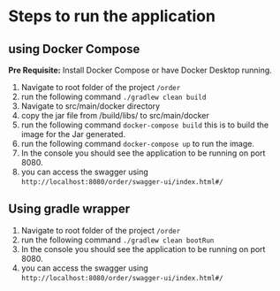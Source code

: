 # Steps to run the application 


## using Docker Compose
 
 **Pre Requisite:** 
  Install Docker Compose or have Docker Desktop running.


1. Navigate to root folder of the project `/order`
2. run the following command `./gradlew clean build`
3. Navigate to src/main/docker directory
4. copy the jar file from /build/libs/ to src/main/docker
5. run the following command `docker-compose build` this is to build the image for the Jar generated.
6. run the following command `docker-compose up` to run the image.
7. In the console you should see the application to be running on port 8080.
8. you can access the swagger using `http://localhost:8080/order/swagger-ui/index.html#/`


## Using gradle wrapper

1. Navigate to root folder of the project `/order`
2. run the following command `./gradlew clean bootRun`
3. In the console you should see the application to be running on port 8080.
4. you can access the swagger using `http://localhost:8080/order/swagger-ui/index.html#/`

